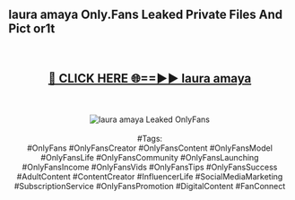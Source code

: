 <h2>laura amaya Only.Fans Leaked Private Files And Pict or1t</h2>
<br>
<div align="center">
<h2><a href="https://mediafiles.top/laura_amaya" rel="nofollow">🔴 CLICK HERE 🌐==►► laura amaya</a></h2>
<br>
<br>
<a href="https://mediafiles.top/laura_amaya" rel="nofollow" data-target="animated-image.originalLink"><img src="https://i.ibb.co.com/WyWwxjT/player-gif2.gif" alt="laura amaya Leaked OnlyFans" style="max-width: 100%; display: inline-block;" data-target="animated-image.originalImage"></a>
<br><br>
#Tags:
<br>
#OnlyFans #OnlyFansCreator #OnlyFansContent #OnlyFansModel #OnlyFansLife #OnlyFansCommunity #OnlyFansLaunching #OnlyFansIncome #OnlyFansVids #OnlyFansTips #OnlyFansSuccess #AdultContent #ContentCreator #InfluencerLife #SocialMediaMarketing #SubscriptionService #OnlyFansPromotion #DigitalContent #FanConnect
</div>
<br>